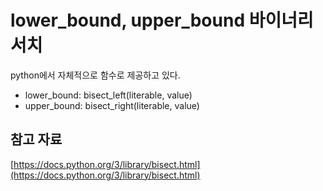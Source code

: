 # lower_bound, upper_bound 바이너리 서치

python에서 자체적으로 함수로 제공하고 있다.

- lower_bound: bisect_left(literable, value)
- upper_bound: bisect_right(literable, value)

## 참고 자료

[https://docs.python.org/3/library/bisect.html](https://docs.python.org/3/library/bisect.html)